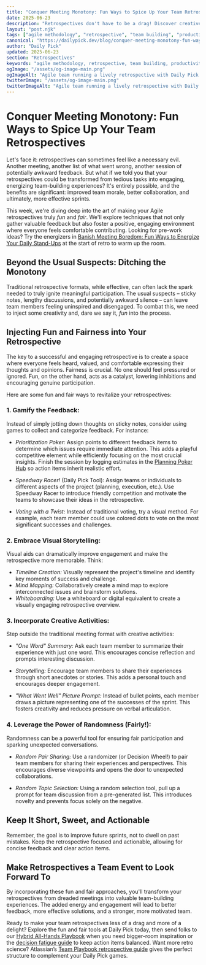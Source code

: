```yaml
---
title: "Conquer Meeting Monotony: Fun Ways to Spice Up Your Team Retrospectives"
date: 2025-06-23
description: "Retrospectives don't have to be a drag! Discover creative, engaging activities to make your Agile ceremonies more effective and enjoyable.  Learn how to boost team morale, gather valuable feedback, and improve future sprints with fun and fairness."
layout: "post.njk"
tags: ["agile methodology", "retrospective", "team building", "productivity hacks", "workplace culture", "meeting facilitation", "team dynamics"]
canonical: "https://dailypick.dev/blog/conquer-meeting-monotony-fun-ways-to-spice-up-your-team-retrospectives/"
author: "Daily Pick"
updated: 2025-06-23
section: "Retrospectives"
keywords: "agile methodology, retrospective, team building, productivity hacks, workplace culture, meeting facilitation, team dynamics"
ogImage: "/assets/og-image-main.png"
ogImageAlt: "Agile team running a lively retrospective with Daily Pick prompts on a whiteboard"
twitterImage: "/assets/og-image-main.png"
twitterImageAlt: "Agile team running a lively retrospective with Daily Pick prompts on a whiteboard"
---
```


# Conquer Meeting Monotony: Fun Ways to Spice Up Your Team Retrospectives

Let's face it: retrospectives can sometimes feel like a necessary evil.  Another meeting, another list of what went wrong, another session of potentially awkward feedback. But what if we told you that your retrospectives could be transformed from tedious tasks into engaging, energizing team-building experiences?  It's entirely possible, and the benefits are significant:  improved team morale, better collaboration, and ultimately, more effective sprints.

This week, we're diving deep into the art of making your Agile retrospectives truly *fun* and *fair*. We'll explore techniques that not only gather valuable feedback but also foster a positive, engaging environment where everyone feels comfortable contributing. Looking for pre-work ideas? Try the energizers in [Banish Meeting Boredom: Fun Ways to Energize Your Daily Stand-Ups](/blog/banish-meeting-boredom-fun-ways-to-energize-your-daily-stand-ups/) at the start of retro to warm up the room.


## Beyond the Usual Suspects: Ditching the Monotony

Traditional retrospective formats, while effective, can often lack the spark needed to truly ignite meaningful participation.  The usual suspects – sticky notes, lengthy discussions, and potentially awkward silence – can leave team members feeling uninspired and disengaged. To combat this, we need to inject some creativity and, dare we say it, *fun* into the process.


## Injecting Fun and Fairness into Your Retrospective

The key to a successful and engaging retrospective is to create a space where everyone feels heard, valued, and comfortable expressing their thoughts and opinions.  Fairness is crucial. No one should feel pressured or ignored. Fun, on the other hand, acts as a catalyst, lowering inhibitions and encouraging genuine participation.

Here are some fun and fair ways to revitalize your retrospectives:

### 1. Gamify the Feedback:

Instead of simply jotting down thoughts on sticky notes, consider using games to collect and categorize feedback.  For instance:

* *Prioritization Poker:* Assign points to different feedback items to determine which issues require immediate attention. This adds a playful competitive element while efficiently focusing on the most crucial insights. Finish the session by logging estimates in the [Planning Poker Hub](/blog/planning-poker-hub-guide/) so action items inherit realistic effort.

* *Speedway Racer!* (Daily Pick Tool): Assign teams or individuals to different aspects of the project (planning, execution, etc.). Use Speedway Racer to introduce friendly competition and motivate the teams to showcase their ideas in the retrospective.

* *Voting with a Twist:* Instead of traditional voting, try a visual method. For example, each team member could use colored dots to vote on the most significant successes and challenges.


### 2.  Embrace Visual Storytelling:

Visual aids can dramatically improve engagement and make the retrospective more memorable.  Think:

* *Timeline Creation:*  Visually represent the project's timeline and identify key moments of success and challenge.
* *Mind Mapping:* Collaboratively create a mind map to explore interconnected issues and brainstorm solutions.
* *Whiteboarding:* Use a whiteboard or digital equivalent to create a visually engaging retrospective overview.


### 3.  Incorporate Creative Activities:

Step outside the traditional meeting format with creative activities:

* *"One Word" Summary:*  Ask each team member to summarize their experience with just one word. This encourages concise reflection and prompts interesting discussion.

* *Storytelling:* Encourage team members to share their experiences through short anecdotes or stories. This adds a personal touch and encourages deeper engagement.

* *"What Went Well" Picture Prompt:* Instead of bullet points, each member draws a picture representing one of the successes of the sprint. This fosters creativity and reduces pressure on verbal articulation.


### 4.  Leverage the Power of Randomness (Fairly!):

Randomness can be a powerful tool for ensuring fair participation and sparking unexpected conversations.

* *Random Pair Sharing:* Use a randomizer (or Decision Wheel!) to pair team members for sharing their experiences and perspectives.  This encourages diverse viewpoints and opens the door to unexpected collaborations.

* *Random Topic Selection:* Using a random selection tool, pull up a prompt for team discussion from a pre-generated list. This introduces novelty and prevents focus solely on the negative.


##  Keep It Short, Sweet, and Actionable

Remember, the goal is to improve future sprints, not to dwell on past mistakes. Keep the retrospective focused and actionable, allowing for concise feedback and clear action items.


##  Make Retrospectives a Team Event to Look Forward To

By incorporating these fun and fair approaches, you'll transform your retrospectives from dreaded meetings into valuable team-building experiences. The added energy and engagement will lead to better feedback, more effective solutions, and a stronger, more motivated team.

Ready to make your team retrospectives less of a drag and more of a delight? Explore the fun and fair tools at Daily Pick today, then send folks to our [Hybrid All-Hands Playbook](/blog/hybrid-all-hands-playbook-fair-fun-agendas-that-keep-teams-engaged/) when you need bigger-room inspiration or the [decision fatigue guide](/blog/stop-the-meeting-meltdown-fun-fair-ways-to-manage-team-decision-fatigue/) to keep action items balanced. Want more retro science? Atlassian’s [Team Playbook retrospective guide](https://www.atlassian.com/team-playbook/plays/retrospective) gives the perfect structure to complement your Daily Pick games.
